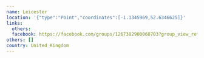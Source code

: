 ```yaml
---
name: Leicester
location: '{"type":"Point","coordinates":[-1.1345969,52.6346625]}'
links:
  others: 
  facebook: https://facebook.com/groups/1267382900068703?group_view_referrer=profile_browser
others: []
country: United Kingdom
---
```

